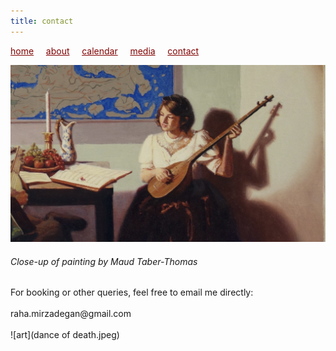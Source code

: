 ```yaml
---
title: contact
---
```

<style>
a { color: maroon; } 
</style>
[home](/)&nbsp;&nbsp;&nbsp;&nbsp; [about](/about)&nbsp;&nbsp;&nbsp;&nbsp; [calendar](/calendar)&nbsp;&nbsp;&nbsp;&nbsp; [media](/media)&nbsp;&nbsp;&nbsp;&nbsp; [contact](/contact)

![painting](A_Matter_of_Perspective_Oil_on_Canvas_Painting_Close_Up_Maud_Taber_Thomas_Washington_DC_Georgetown.jpeg)<br>
<h6>Close-up of painting by Maud Taber-Thomas</h6>
For booking or other queries, feel free to email me directly:<br>
<br>
raha.mirzadegan@gmail.com<br>
<br>
![art](dance of death.jpeg)
